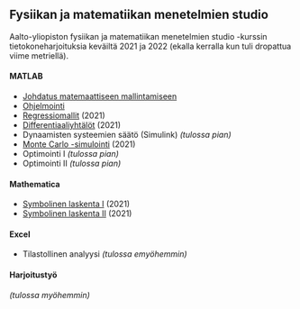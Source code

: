 ## Fysiikan ja matematiikan menetelmien studio

Aalto-yliopiston fysiikan ja matematiikan menetelmien studio -kurssin tietokoneharjoituksia keväiltä 2021 ja 2022 (ekalla kerralla kun tuli dropattua viime metriellä).

#### MATLAB
- [Johdatus matemaattiseen mallintamiseen](https://github.com/ellikiiski/FYS-MAT-studio/blob/main/1%20Johdatus/studio-vk1.pdf)
- [Ohjelmointi](https://github.com/ellikiiski/FYS-MAT-studio/blob/main/2%20Ohjelmointi/studio-vk2.pdf)
- [Regressiomallit](https://github.com/ellikiiski/FYS-MAT-studio-2021/blob/main/3%20Regressiomallit/studio-vk3.pdf) (2021)
- [Differentiaaliyhtälöt](https://github.com/ellikiiski/FYS-MAT-studio-2021/blob/main/4%20Differentiaaliyhtalot/studio-vk4.pdf) (2021)
- Dynaamisten systeemien säätö (Simulink) *(tulossa pian)*
- [Monte Carlo -simulointi](https://github.com/ellikiiski/FYS-MAT-studio-2021/blob/main/8%20Monte%20Carlo/studio-vk8.pdf) (2021)
- Optimointi I *(tulossa pian)*
- Optimointi II *(tulossa pian)*
#### Mathematica
- [Symbolinen laskenta I](https://github.com/ellikiiski/FYS-MAT-studio-2021/blob/main/5%20Symbolinen%20laskenta%20I/studio-vk5.pdf) (2021)
- [Symbolinen laskenta II](https://github.com/ellikiiski/FYS-MAT-studio-2021/blob/main/6%20Symbolinen%20laskenta%20II/studio-vk6.pdf) (2021)
#### Excel
- Tilastollinen analyysi *(tulossa emyöhemmin)*
#### Harjoitustyö
*(tulossa myöhemmin)*
